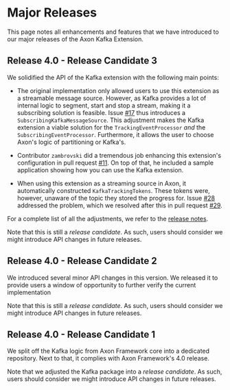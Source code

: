# Major Releases

This page notes all enhancements and features that we have introduced to our major releases of the Axon Kafka Extension.

## Release 4.0 - Release Candidate 3

We solidified the API of the Kafka extension with the following main points:

* The original implementation only allowed users to use this extension as a streamable message source.
  However, as Kafka provides a lot of internal logic to segment, start and stop a stream, making it a subscribing solution is feasible.
  Issue [#17](https://github.com/AxonFramework/extension-kafka/issues/17) thus introduces a `SubscribingKafkaMessageSource`.
  This adjustment makes the Kafka extension a viable solution for the `TrackingEventProcessor` *and* the `SubscribingEventProcessor`.
  Furthermore, it allows the user to choose Axon's logic of partitioning or Kafka's.

* Contributor `zambrovski` did a tremendous job enhancing this extension's configuration in pull request [#11](https://github.com/AxonFramework/extension-kafka/pull/11).
  On top of that, he included a sample application showing how you can use the Kafka extension.

* When using this extension as a streaming source in Axon, it automatically constructed `KafkaTrackingTokens`.
  These tokens were, however, unaware of the topic they stored the progress for.
  Issue [#28](https://github.com/AxonFramework/extension-kafka/issues/28) addressed the problem, which we resolved after this in pull request [#29](https://github.com/AxonFramework/extension-kafka/pull/29).

For a complete list of all the adjustments, we refer to the [release notes](https://github.com/AxonFramework/extension-kafka/releases/tag/axon-kafka-4.0).

Note that this is still a _release candidate_.
As such, users should consider we might introduce API changes in future releases.

## Release 4.0 - Release Candidate 2

We introduced several minor API changes in this version.
We released it to provide users a window of opportunity to further verify the current implementation

Note that this is still a _release candidate_.
As such, users should consider we might introduce API changes in future releases.

## Release 4.0 - Release Candidate 1

We split off the Kafka logic from Axon Framework core into a dedicated repository.
Next to that, it complies with Axon Framework's 4.0 release.

Note that we adjusted the Kafka package into a _release candidate_.
As such, users should consider we might introduce API changes in future releases.
